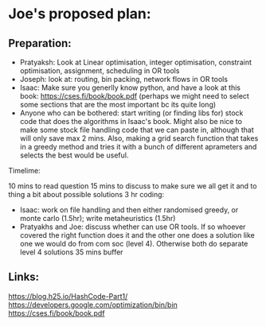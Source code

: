 # Joe's proposed plan:

## Preparation:
 - Pratyaksh: Look at Linear optimisation, integer optimisation, constraint optimisation, assignment, scheduling in OR tools
 - Joseph: look at: routing, bin packing, network flows in OR tools
 - Isaac: Make sure you generlly know python, and have a look at this book: https://cses.fi/book/book.pdf (perhaps we might need to select some sections that are the most important bc its quite long)
 - Anyone who can be bothered: start writing (or finding libs for) stock code that does the algorithms in Isaac's book. Might also be nice to make some stock file handling code that we can paste in, although that will only save max 2 mins. Also, making a grid search function that takes in a greedy method and tries it with a bunch of different aprameters and selects the best would be useful.
 
Timelime:

10 mins to read question
15 mins to discuss to make sure we all get it and to thing a bit about possible solutions
3 hr coding:
 - Isaac: work on file handling and then either randomised greedy, or monte carlo (1.5hr); write metaheuristics (1.5hr)
 - Pratyakhs and Joe: discuss whether can use OR tools. If so whoever covered the right function does it and the other one does a solution like one we would do from com soc (level 4). Otherwise both do separate level 4 solutions
35 mins buffer

## Links:
https://blog.h25.io/HashCode-Part1/
https://developers.google.com/optimization/bin/bin
https://cses.fi/book/book.pdf

